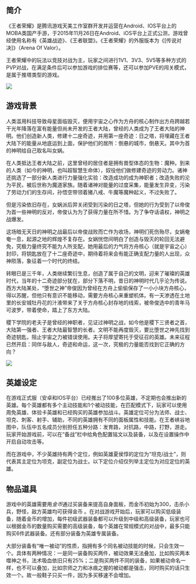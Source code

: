 ## 简介

《王者荣耀》是腾讯游戏天美工作室群开发并运营在Android、IOS平台上的MOBA类国产手游，于2015年11月26日在Android、iOS平台上正式公测，游戏曾经使用名称有《英雄战迹》、《王者联盟》。《王者荣耀》的外服版本为《[传说对决]》（Arena Of Valor）。

王者荣耀中的玩法以竞技对战为主，玩家之间进行1V1、3V3、5V5等多种方式的PVP对战，在满足条件后可以参加游戏的排位赛等，还可以参加PVE的闯关模式，是属于推塔类型的游戏。

![](D:\笔记typora\介绍\images\b2de9c82d158ccbf6c8162a7b790ab3eb13533faeb5f.webp)

## 游戏背景

人类滥用科技导致母星面临毁灭，便用宇宙之心作为方舟的核心制作出方舟跨越若干光年降落在富有能量但尚未开发的王者大陆，曾经的人类成为了王者大陆的神明。他们创造新人类，修建十二座奇迹，并用第一座奇迹：日之塔，将埋藏在王者大陆下的能量从地底运到上面，保护他们的居所：倒悬的城市，倒悬天。其中为首的神明给自己取名叫女娲。

在人类抵达王者大陆之前，这里曾经的居住者是拥有兽型体态的生物：魔种。到来的人类（如今的神明，也叫超智慧生命体），奴役他们做修建奇迹的劳动力。诸神还挑选了一部分新人类进行力量强化实验：改造成功的成为神职者；改造失败的沦为平民，被后世称为魔道家族。随着诸神对能量的过度采集，能量发生异变，污染了劳动力们的生存间，孙悟空带领着猪八戒、牛魔等魔种起义，不过失败了。

但是污染依旧存在，女娲派后羿关闭受到污染的日之塔，但她的行为受到了以帝俊为首一些神明的反对，帝俊认为为了获得力量在所不惜。为了争夺话语权，神明之战爆发。

这场暗无天日的神明之战最后以帝俊战败而亡作为收场，神明们死伤殆尽，女娲奄奄一息，起源之地的辉煌不复存在。女娲恍惚间明白了创造与毁灭的轮回无法避免，究极力量终究不能为人所支配，她用最后的力气将方舟核心（就是宇宙之心）封印，将钥匙放在了十二座奇迹中，期待着将来会有能正确支配力量的人出现，众神陨落，象征着一个时代的终结。

转眼已是三千年，人类继续繁衍生息，创造了属于自己的文明，迎来了璀璨的英雄时代，当年的十二奇迹部分犹在，部分下落不明，昔日的神明时代几乎沦为传说。西方大陆某处，“堕世之神”帝俊因为曾经在方舟上偷偷保存了一小小块方舟核心，得以苏醒，但他只有意识不能移动，需要方舟核心来重塑机体。有一天渗透在土地里的长安城牡丹花的汁液带来了关于方舟核心封存地的线索，被帝俊选中的青年马可波罗，带着使命，踏上了东方大陆。

稷下学院的老夫子是曾经的神职者，见证过神明之战，如今他是稷下三贤者之首，大陆第一强者、王者大陆最智慧的长者。文明不能再度毁灭，要比堕世之神先找到奇迹钥匙，阻止宇宙之力被错误使用。夫子将厚望寄托于受征召的英雄。未来征程已然开启：同伴与敌人，奇迹和命运，这一次，究极的力量能否找到它正确的方向？

![](D:\笔记typora\介绍\images\fcfaaf51f3deb48f8c54dbf7da4a2d292df5e0fed2c7.webp)

## 英雄设定

在游戏正式服（安卓和IOS平台）已经推出了100多位英雄，不定期也会推出新的英雄。每个英雄都有多个主动技能和1个被动技能，在匹配模式下，玩家可以使用周免英雄、体验卡英雄和已经购买的英雄参加战斗。英雄定位可分为法师、战士、坦克、刺客、射手、辅助，不同的英雄拥有不同的面板属性和技能。在王者峡谷地图中，队伍中五名成员分别担任五种分路：发育路，对抗路，中路，打野，游走。 玩家开始游戏前，可以在“备战”栏中给角色配置铭文以及装备，以及在设置操作中开启自动攻击等。

而在游戏中，不少英雄持有两个定位，例如英雄夏侯惇的定位为“坦克/战士”，则代表其主定位为坦克，副定位为战士。以下定位介绍仅列举主定位为对应定位的英雄。

## 物品道具

游戏中的英雄需要用*金币*通过买装备来提高自身面板，而金币初始为300，击杀小兵，野怪，敌方英雄均可获得金币 。在对战游戏开始后，玩家可以购买低级装备，随着金币的增加，每件初级武器装备都可以升级到中级和高级装备，玩家也可以根据金币的数量购买需要的高级装备，每个英雄在常规模式的对战中，最多只能购买6件武器装备。还有部分装备为英雄专属装备。

大部分装备有“唯一被动”的性质，指拥有多个同名被动技能的时候，只会生效一个。具体有两种情况：一是同一装备购买两件，被动效果无法叠加，比如购买两本噬神之书，法术吸血依旧只有25%；二是购买两件不同的装备，如果被动命名一样，也不可以叠加，比如宗师之力和冰痕之握的被动都是强击，同时购买的话只生效一个。故一般鞋子只买一件，因为多买移速不会增加。

